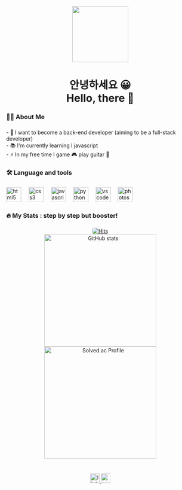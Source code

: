<!--
# YOUNG's Playground

![헤더](https://capsule-render.vercel.app/api?type=venom&height=200&color=gradient&text=Hi,%20there🖐️&reversal=false&fontColor=black)

### 💡 let's maker, 창작자가 되어보자

## Advantage, 나의 장점 

_✅ 배움은 늘 환영_<br>
_✅ 긍정적이다_

**재밌는 개발자**가 되고 싶다

## Lists of fill

### language

* Python
* javascript

### tools
* VS code
* git
* sourcecode

### favorite thing

1. music
2. game
3. tech
    1. mobile (Galaxy User)
    2. pc

## 최근의 경험

![오키나와의 바다](../MiniHomepage/okinama.jpg)

## Social
-ready

--->

<div style="text-align:center;">
  <img height="150" src="https://i1.pickpik.com/photos/905/504/898/stars-water-banner-header-0e325286441cc61af7bf31519a0060fc.jpg">
</div>

###

<h1 align="center">안녕하세요 😀<br>Hello, there 👋</h1>

###

<h3 align="left">👩‍💻  About Me</h3>

###

<p align="left">
  - 🔭 I want to become a back-end developer
  (aiming to be a full-stack developer)<br>
  - 📚 I'm currently learning I  javascript<br>
  - ⚡ In my free time I game 🎮 play guitar 🎸
</p>

###

<h3 align="left">🛠 Language and tools</h3>

###

<div align="left">
  <img src="https://cdn.jsdelivr.net/gh/devicons/devicon/icons/html5/html5-original.svg" height="40" alt="html5 logo"  />
  <img width="12" />
  <img src="https://cdn.jsdelivr.net/gh/devicons/devicon/icons/css3/css3-original.svg" height="40" alt="css3 logo"  />
  <img width="12" />
  <img src="https://cdn.jsdelivr.net/gh/devicons/devicon/icons/javascript/javascript-original.svg" height="40" alt="javascript logo"  />
  <img width="12" />
  <img src="https://cdn.jsdelivr.net/gh/devicons/devicon/icons/python/python-original.svg" height="40" alt="python logo"  />
  <img width="12" />
  <img src="https://cdn.jsdelivr.net/gh/devicons/devicon/icons/vscode/vscode-original.svg" height="40" alt="vscode logo"  />
  <img width="12" />
  <img src="https://cdn.jsdelivr.net/gh/devicons/devicon/icons/photoshop/photoshop-plain.svg" height="40" alt="photoshop logo"  />
</div>

###

<h3 align="left">🔥   My Stats : step by step but booster!</h3>

###

<div align="center">
  <a href="https://hits.seeyoufarm.com/api/count/incr/badge.svg?url=https%3A%2F%2Fgithub.com%2Fmaker-ymc&count_bg=%2379C83D&title_bg=%23555555&icon=github.svg&icon_color=%23E7E7E7&title=hits&edge_flat=false" target="_blank">
    <img src="https://hits.seeyoufarm.com/api/count/incr/badge.svg?url=https%3A%2F%2Fgithub.com%2Fmaker-ymc&count_bg=%2379C83D&title_bg=%23555555&icon=github.svg&icon_color=%23E7E7E7&title=hits&edge_flat=false" alt="Hits" style="border-radius: 5px;"/>
  </a> <br>
  <a href="https://github.com/anuraghazra/github-readme-stats">
    <img src="https://github-readme-stats.vercel.app/api?username=maker-ymc" alt="GitHub stats" width="300">
  </a> <br>
  <a href="https://solved.ac/maker-ymc/">
    <img src="http://mazassumnida.wtf/api/v2/generate_badge?boj=maker-ymc" alt="Solved.ac Profile" width="300">
  </a>
</div>

###

<br clear="both">

<div align="center">
  <a href="https://www.linkedin.com/in/%EC%98%81%EB%AF%B8-%EC%B5%9C-0263522b4" target="_blank">
    <img src="https://img.shields.io/static/v1?message=LinkedIn&logo=linkedin&label=&color=0077B5&logoColor=white&labelColor=&style=for-the-badge" height="25" alt="linkedin logo"  />
  </a>
  <a href="young8@knou.ac.kr" target="_blank">
    <img src="https://img.shields.io/static/v1?message=Gmail&logo=gmail&label=&color=D14836&logoColor=white&labelColor=&style=for-the-badge" height="25" alt="gmail logo"  />
  </a>
</div>

###